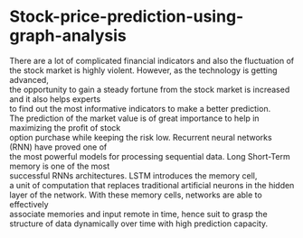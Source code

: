 # Stock-price-prediction-using-graph-analysis

There are a lot of complicated financial indicators and also the  fluctuation  of  the  stock  market  is  highly  violent.
However,  as  the  technology  is  getting  advanced,  
the opportunity to gain a steady fortune from the stock market is increased  and  it  also  helps  experts  
to  find  out  the  most informative  indicators  to  make  a  better  prediction.  
The prediction of the market value is of great importance to help in  maximizing  the  profit  of  stock  
option  purchase  while keeping the risk low.  Recurrent  neural networks  (RNN)  have proved  one of  
the most powerful models for processing sequential data.   Long  Short-Term  memory  is  one  of  the  most  
successful RNNs  architectures. LSTM  introduces the  memory cell,  
a unit  of  computation  that  replaces  traditional  artificial neurons  in  the  hidden  
layer  of  the  network.  With  these memory  cells,  networks  are  able  to  effectively  
associate memories and input remote in time, hence suit to grasp the structure of data dynamically over 
time with high prediction capacity.
